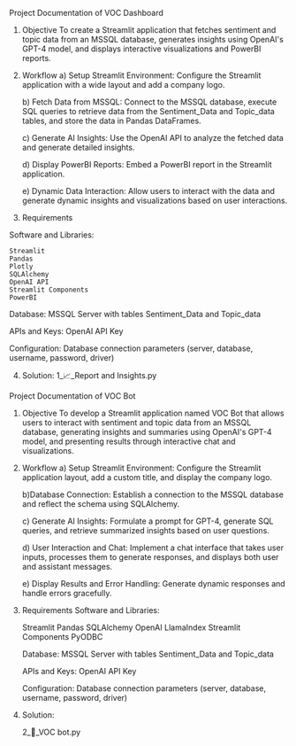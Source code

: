 Project Documentation of VOC Dashboard

1. Objective
To create a Streamlit application that fetches sentiment and topic data from an MSSQL database, generates insights using OpenAI's GPT-4 model, and displays interactive visualizations and PowerBI reports.


2. Workflow
    a)  Setup Streamlit Environment: Configure the Streamlit application with a wide layout and add a company logo.

    b) Fetch Data from MSSQL: Connect to the MSSQL database, execute SQL queries to retrieve data from the Sentiment_Data and Topic_data tables, and store the data in Pandas DataFrames.

    c) Generate AI Insights: Use the OpenAI API to analyze the fetched data and generate detailed insights.

    d) Display PowerBI Reports: Embed a PowerBI report in the Streamlit application.

    e) Dynamic Data Interaction: Allow users to interact with the data and generate dynamic insights and visualizations based on user interactions.


3. Requirements

Software and Libraries:

    Streamlit
    Pandas
    Plotly
    SQLAlchemy
    OpenAI API
    Streamlit Components
    PowerBI


Database: MSSQL Server with tables Sentiment_Data and Topic_data

APIs and Keys: OpenAI API Key

Configuration: Database connection parameters (server, database, username, password, driver)


4. Solution:
    1_📈_Report and Insights.py






Project Documentation of VOC Bot


1. Objective
    To develop a Streamlit application named VOC Bot that allows users to interact with sentiment and topic data from an MSSQL database, generating insights and summaries using OpenAI's GPT-4 model, and presenting results through interactive chat and visualizations.


2. Workflow
    a) Setup Streamlit Environment: Configure the Streamlit application layout, add a custom title, and display the company logo.

    b)Database Connection: Establish a connection to the MSSQL database and reflect the schema using SQLAlchemy.

    c) Generate AI Insights: Formulate a prompt for GPT-4, generate SQL queries, and retrieve summarized insights based on user questions.

    d) User Interaction and Chat: Implement a chat interface that takes user inputs, processes them to generate responses, and displays both user and assistant messages.

    e) Display Results and Error Handling: Generate dynamic responses and handle errors gracefully.


3. Requirements
    Software and Libraries:

    Streamlit
    Pandas
    SQLAlchemy
    OpenAI
    LlamaIndex
    Streamlit Components
    PyODBC


    Database: MSSQL Server with tables Sentiment_Data and Topic_data

    APIs and Keys: OpenAI API Key

    Configuration: Database connection parameters (server, database, username, password, driver)


4. Solution:

    2_🤖_VOC bot.py





